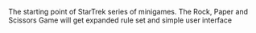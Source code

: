 The starting point of StarTrek series of minigames. The Rock, Paper and Scissors Game will get expanded rule set and simple user interface
